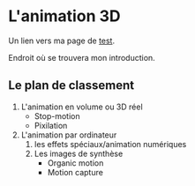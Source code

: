 # L'animation 3D

Un lien vers ma page de [test](test.md).

Endroit où se trouvera mon introduction.

## Le plan de classement
1. L'animation en volume ou 3D réel
    - Stop-motion
    - Pixilation
2. L'animation par ordinateur
    1. les effets spéciaux/animation numériques
    2. Les images de synthèse
        * Organic motion
        * Motion capture
